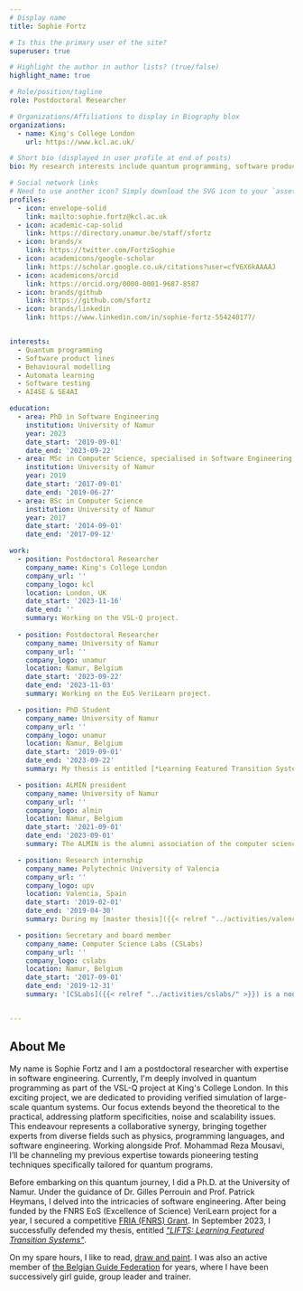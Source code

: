 ```yaml
---
# Display name
title: Sophie Fortz

# Is this the primary user of the site?
superuser: true

# Highlight the author in author lists? (true/false)
highlight_name: true

# Role/position/tagline
role: Postdoctoral Researcher

# Organizations/Affiliations to display in Biography blox
organizations:
  - name: King's College London
    url: https://www.kcl.ac.uk/

# Short bio (displayed in user profile at end of posts)
bio: My research interests include quantum programming, software product lines and behavioural modelling.

# Social network links
# Need to use another icon? Simply download the SVG icon to your `assets/media/icons/brands/` folder.
profiles:
  - icon: envelope-solid
    link: mailto:sophie.fortz@kcl.ac.uk
  - icon: academic-cap-solid
    link: https://directory.unamur.be/staff/sfortz
  - icon: brands/x
    link: https://twitter.com/FortzSophie
  - icon: academicons/google-scholar
    link: https://scholar.google.co.uk/citations?user=cfV6X6kAAAAJ
  - icon: academicons/orcid
    link: https://orcid.org/0000-0001-9687-8587
  - icon: brands/github
    link: https://github.com/sfortz
  - icon: brands/linkedin
    link: https://www.linkedin.com/in/sophie-fortz-554240177/


interests:
  - Quantum programming
  - Software product lines
  - Behavioural modelling
  - Automata learning
  - Software testing
  - AI4SE & SE4AI

education:
  - area: PhD in Software Engineering
    institution: University of Namur
    year: 2023 
    date_start: '2019-09-01'
    date_end: '2023-09-22'
  - area: MSc in Computer Science, specialised in Software Engineering      
    institution: University of Namur
    year: 2019
    date_start: '2017-09-01'
    date_end: '2019-06-27'
  - area: BSc in Computer Science
    institution: University of Namur
    year: 2017
    date_start: '2014-09-01'
    date_end: '2017-09-12'

work:
  - position: Postdoctoral Researcher
    company_name: King's College London
    company_url: ''
    company_logo: kcl
    location: London, UK
    date_start: '2023-11-16'
    date_end: ''
    summary: Working on the VSL-Q project.
    
  - position: Postdoctoral Researcher
    company_name: University of Namur
    company_url: ''
    company_logo: unamur
    location: Namur, Belgium
    date_start: '2023-09-22'
    date_end: '2023-11-03'
    summary: Working on the EoS VeriLearn project.

  - position: PhD Student
    company_name: University of Namur
    company_url: ''
    company_logo: unamur
    location: Namur, Belgium
    date_start: '2019-09-01'
    date_end: '2023-09-22'
    summary: My thesis is entitled [*Learning Featured Transition Systems*]({{< relref "../poster" >}}). I studied how to model the behaviour of Software Product Lines and how to automatically generate those kind of models.

  - position: ALMIN president
    company_name: University of Namur
    company_url: ''
    company_logo: almin
    location: Namur, Belgium
    date_start: '2021-09-01'
    date_end: '2023-09-01'
    summary: The ALMIN is the alumni association of the computer science faculty in the university of Namur. This group organise activities for all the master and bachelor students who got their degree in the faculty. I am a board member of the association since 2019 and in 2021, I took the presidence.

  - position: Research internship
    company_name: Polytechnic University of Valencia
    company_url: ''
    company_logo: upv
    location: Valencia, Spain
    date_start: '2019-02-01'
    date_end: '2019-04-30'
    summary: During my [master thesis]({{< relref "../activities/valencia" >}}), I’ve done three months of research at the polytechnic university of Valencia (Spain), under the supervision of Pr. German Vidal. My work was nominated for the Jean Fichefet award (best master thesis award).

  - position: Secretary and board member
    company_name: Computer Science Labs (CSLabs)
    company_url: ''
    company_logo: cslabs
    location: Namur, Belgium
    date_start: '2017-09-01'
    date_end: '2019-12-31'
    summary: '[CSLabs]({{< relref "../activities/cslabs/" >}}) is a non-profit organisation founded by students from Unamur’s Faculty of Computer Science, in order to promote computer science externally and provide trainings in different fields by and for students.'


---
```


## About Me

My name is Sophie Fortz and I am a postdoctoral researcher with expertise in software engineering. Currently, I'm deeply involved in quantum programming as part of the VSL-Q project at King's College London. In this exciting project, we are dedicated to providing verified simulation of large-scale quantum systems. Our focus extends beyond the theoretical to the practical, addressing platform specificities, noise and scalability issues. This endeavour represents a collaborative synergy, bringing together experts from diverse fields such as physics, programming languages, and software engineering. Working alongside Prof. Mohammad Reza Mousavi, I’ll be channeling my previous expertise towards pioneering testing techniques specifically tailored for quantum programs.

Before embarking on this quantum journey, I did a Ph.D. at the University of Namur. Under the guidance of Dr. Gilles Perrouin and Prof. Patrick Heymans, I delved into the intricacies of software engineering. After being funded by the FNRS EoS (Excellence of Science) VeriLearn project for a year, I secured a competitive [FRIA (FNRS) Grant](https://www.frs-fnrs.be/en/financements-resp/chercheur-doctorant). In September 2023, I successfully defended my thesis, entitled [*"LIFTS: Learning Featured Transition Systems"*](activities/poster). 

On my spare hours, I like to read, [draw and paint](activities/painting). I was also an active member of [the Belgian Guide Federation](activities/guides) for years, where I have been successively girl guide, group leader and trainer.